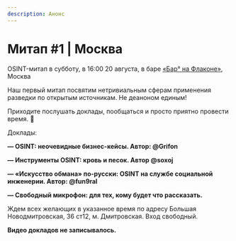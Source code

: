 ```yaml
---
description: Анонс
---
```


# Митап #1 | Москва

OSINT-митап в субботу, в 16:00 20 августа, в баре [«Бар° на Флаконе»](https://www.instagram.com/bar\_na\_flacone/), Москва

Наш первый митап посвятим нетривиальным сферам применения разведки по открытым источникам. Не деаноном единым!

Приходите послушать доклады, пообщаться и просто приятно провести время. 🙂

Доклады:

**— OSINT: неочевидные бизнес-кейсы. Автор: @Grifon**

**— Инструменты OSINT: кровь и песок. Автор @soxoj**

**— «Искусство обмана» по-русски: OSINT на службе социальной инженерии. Автор: @fun9ral**

**— Свободный микрофон: для тех, кому будет что рассказать.**

Ждем всех желающих в указанное время по адресу Большая Новодмитровская, 36 ст12, м. Дмитровская. Вход свободный.

**Видео докладов не записывалось.**
